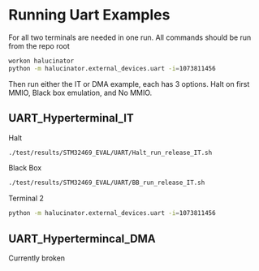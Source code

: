 # Running Uart Examples

For all two terminals are needed in one run.  All commands should be run 
from the repo root

```sh
workon halucinator
python -m halucinator.external_devices.uart -i=1073811456
```

Then run either the IT or DMA example, each has 3 options. Halt on first MMIO,
Black box emulation, and No MMIO.

## UART_Hyperterminal_IT

Halt

```sh
./test/results/STM32469_EVAL/UART/Halt_run_release_IT.sh
```

Black Box

```sh
./test/results/STM32469_EVAL/UART/BB_run_release_IT.sh
```

Terminal 2

```sh
python -m halucinator.external_devices.uart -i=1073811456
```

## UART_Hypertermincal_DMA

Currently broken

